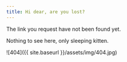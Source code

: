 ```yaml
---
title: Hi dear, are you lost?
---
```


The link you request have not been found yet.

Nothing to see here, only sleeping kitten.

![404]({{ site.baseurl }}/assets/img/404.jpg)
